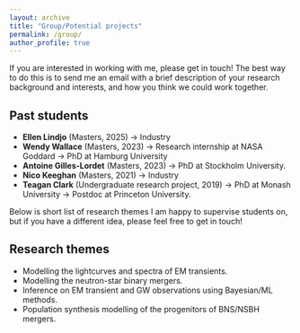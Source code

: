 ```yaml
---
layout: archive
title: "Group/Potential projects"
permalink: /group/
author_profile: true
---
```


If you are interested in working with me, please get in touch!
The best way to do this is to send me an email with a brief description of your research background and interests, 
and how you think we could work together. 

## Past students 
* **Ellen Lindjo** (Masters, 2025) -> Industry 
* **Wendy Wallace** (Masters, 2023) -> Research internship at NASA Goddard -> PhD at Hamburg University 
* **Antoine Gilles-Lordet** (Masters, 2023) -> PhD at Stockholm University. 
* **Nico Keeghan** (Masters, 2021) -> Industry 
* **Teagan Clark** (Undergraduate research project, 2019) -> PhD at Monash University -> Postdoc at Princeton University.

Below is short list of research themes I am happy to supervise students on, 
but if you have a different idea, please feel free to get in touch!

## Research themes
* Modelling the lightcurves and spectra of EM transients.
* Modelling the neutron-star binary mergers.
* Inference on EM transient and GW observations using Bayesian/ML methods.
* Population synthesis modelling of the progenitors of BNS/NSBH mergers.